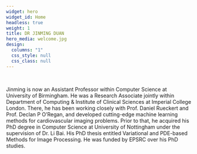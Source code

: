 ```yaml
---
widget: hero
widget_id: Home
headless: true
weight: 1
title: DR JINMING DUAN
hero_media: welcome.jpg
design:
  columns: "1"
  css_style: null
  css_class: null
---
```

<br>

Jinming is now an Assistant Professor within Computer Science at University of Birmingham. He was a Research Associate jointly within Department of Computing & Institute of Clinical Sciences at Imperial College London. There, he has been working closely with Prof. Daniel Rueckert and Prof. Declan P O’Regan, and developed cutting-edge machine learning methods for cardiovascular imaging problems. Prior to that, he acquired his PhD degree in Computer Science at University of Nottingham under the supervision of Dr. Li Bai. His PhD thesis entitled Variational and PDE-based Methods for Image Processing. He was funded by EPSRC over his PhD studies.